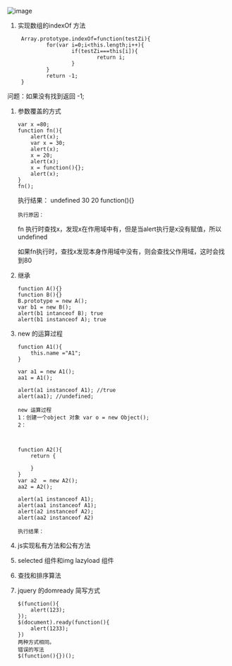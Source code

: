  ![image]("/mengzhiang/knowledge/blob/master/image/blue.jpg?raw=true")

1. 实现数组的indexOf 方法

        Array.prototype.indexOf=function(testZi){
                for(var i=0;i<this.length;i++){
                        if(testZi===this[i]){
                                return i;
                        }
                }
                return -1;
        }
        
       
 问题：如果没有找到返回 -1;


1.  参数覆盖的方式

	    var x =80;
	    function fn(){
	    	alert(x);
	    	var x = 30;
	    	alert(x);
	    	x = 20;
	    	alert(x);
	    	x = function(){};
	    	alert(x);
	    }
	    fn();
    
    执行结果： undefined 30 20 function(){}
    
        执行原因：
    
    fn 执行时查找x，发现x在作用域中有，但是当alert执行是x没有赋值，所以undefined
    
    如果fn执行时，查找x发现本身作用域中没有，则会查找父作用域，这时会找到80
    

1.  继承

	
		function A(){}
		function B(){} 
		B.prototype = new A();
		var b1 = new B();
		alert(b1 intanceof B); true
		alert(b1 instanceof A); true
		
		
1.  new 的运算过程

		function A1(){
			this.name ="A1";	
		}
		
		var a1 = new A1();
		aa1 = A1();
		
		alert(a1 instanceof A1); //true
		alert(aa1); //undefined;

		new 运算过程
		1：创建一个object 对象 var o = new Object();
		2：
		
		
		
		function A2(){
			return {
				
			}
		}
		var a2  = new A2();
		aa2 = A2();
		
		alert(a1 instanceof A1);
		alert(aa1 instanceof A1);
		alert(a2 instanceof A2);
		alert(aa2 instanceof A2)
		
		执行结果：
		
	
      
1.  js实现私有方法和公有方法


1.  selected 组件和img lazyload 组件


1.  查找和排序算法

	

1.  jquery 的domready 简写方式

        $(function(){
	        alert(123);
        });
        $(document).ready(function(){
        	alert(1233);
        })
        两种方式相同。
        错误的写法
        $(function(){})();

